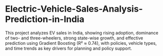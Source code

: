 # Electric-Vehicle-Sales-Analysis-Prediction-in-India
This project analyzes EV sales in India, showing rising adoption, dominance of two- and three-wheelers, strong state-wise growth, and effective prediction using Gradient Boosting (R² ≈ 0.74), with policies, vehicle types, and time trends as key drivers for planning and policy support.
